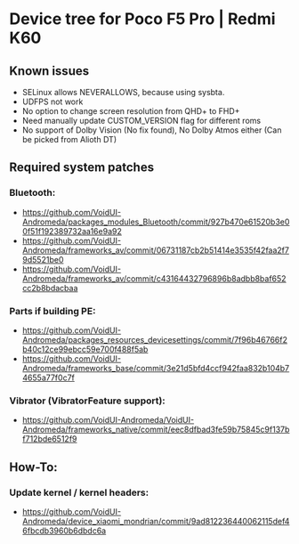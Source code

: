 # Device tree for Poco F5 Pro | Redmi K60

## Known issues
- SELinux allows NEVERALLOWS, because using sysbta.
- UDFPS not work
- No option to change screen resolution from QHD+ to FHD+
- Need manually update CUSTOM_VERSION flag for different roms
- No support of Dolby Vision (No fix found), No Dolby Atmos either (Can be picked from Alioth DT)

## Required system patches

### Bluetooth:
- https://github.com/VoidUI-Andromeda/packages_modules_Bluetooth/commit/927b470e61520b3e00f51f192389732aa16e9a92
- https://github.com/VoidUI-Andromeda/frameworks_av/commit/06731187cb2b51414e3535f42faa2f79d5521be0
- https://github.com/VoidUI-Andromeda/frameworks_av/commit/c43164432796896b8adbb8baf652cc2b8bdacbaa

### Parts if building PE:
- https://github.com/VoidUI-Andromeda/packages_resources_devicesettings/commit/7f96b46766f2b40c12ce99ebcc59e700f488f5ab
- https://github.com/VoidUI-Andromeda/frameworks_base/commit/3e21d5bfd4ccf942faa832b104b74655a77f0c7f

### Vibrator (VibratorFeature support):
- https://github.com/VoidUI-Andromeda/VoidUI-Andromeda/frameworks_native/commit/eec8dfbad3fe59b75845c9f137bf712bde6512f9

## How-To:
### Update kernel / kernel headers:
- https://github.com/VoidUI-Andromeda/device_xiaomi_mondrian/commit/9ad812236440062115def46fbcdb3960b6dbdc6a
